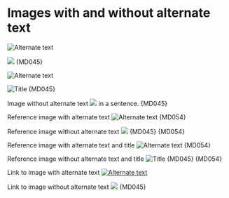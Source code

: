 # Images with and without alternate text

![Alternate text](image.jpg)

![](image.jpg) {MD045}

![Alternate text](image.jpg "Title")

![](image.jpg "Title") {MD045}

Image without alternate text ![](image.jpg) in a sentence. {MD045}

Reference image with alternate text ![Alternate text][notitle] {MD054}

Reference image without alternate text ![][notitle] {MD045} {MD054}

Reference image with alternate text and title ![Alternate text][title] {MD054}

Reference image without alternate text and title ![][title] {MD045} {MD054}

Link to image with alternate text [![Alternate text](image.jpg)](image.jpg)

Link to image without alternate text [![](image.jpg)](image.jpg) {MD045}

[notitle]: image.jpg
[title]: image.jpg "Title"

<!-- markdownlint-configure-file {
  "MD053": false
} -->
